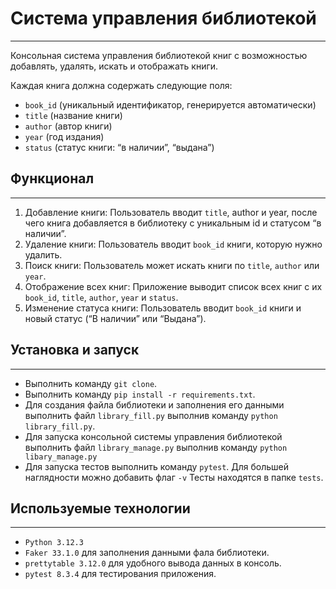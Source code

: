 # Система управления библиотекой

---
Консольная система управления библиотекой книг с возможностью добавлять, удалять, искать и отображать книги.
<br>

Каждая книга должна содержать следующие поля:
- `book_id` (уникальный идентификатор, генерируется автоматически)
- `title` (название книги)
- `author` (автор книги)
- `year` (год издания)
- `status` (статус книги: “в наличии”, “выдана”)


## Функционал

---
 1. Добавление книги: Пользователь вводит `title`, author и year, после чего книга добавляется в библиотеку с уникальным id и статусом “в наличии”.
 2. Удаление книги: Пользователь вводит `book_id` книги, которую нужно удалить.
 3. Поиск книги: Пользователь может искать книги по `title`, `author` или `year`.
 4. Отображение всех книг: Приложение выводит список всех книг с их `book_id`, `title`, `author`, `year` и `status`.
 5. Изменение статуса книги: Пользователь вводит `book_id` книги и новый статус (“В наличии” или “Выдана”).

## Установка и запуск

---

- Выполнить команду `git clone`.
- Выполнить команду `pip install -r requirements.txt`.
- Для создания файла библиотеки и заполнения его данными выполнить файл `library_fill.py` выполнив команду `python library_fill.py`.
- Для запуска консольной системы управления библиотекой выполнить файл `library_manage.py` выполнив команду `python libary_manage.py`
- Для запуска тестов выполнить команду `pytest`. Для большей наглядности можно добавить флаг `-v`
Тесты находятся в папке `tests`.

## Используемые технологии

---

- `Python 3.12.3`
- `Faker 33.1.0` для заполнения данными фала библиотеки.
- `prettytable 3.12.0` для удобного вывода данных в консоль.
- `pytest 8.3.4` для тестирования приложения.
